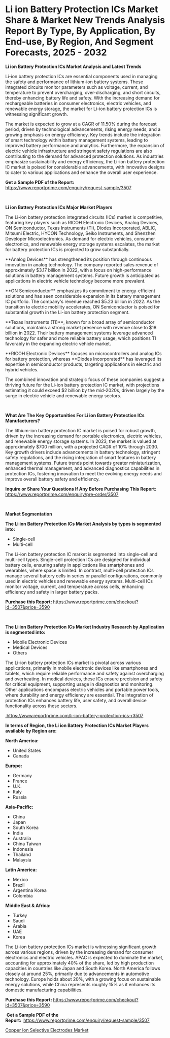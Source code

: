 <p><h1>Li ion Battery Protection ICs Market Share & Market New Trends Analysis Report By Type, By Application, By End-use, By Region, And Segment Forecasts, 2025 - 2032</h1></p><p><strong>Li ion Battery Protection ICs Market Analysis and Latest Trends</strong></p>
<p><p>Li-ion battery protection ICs are essential components used in managing the safety and performance of lithium-ion battery systems. These integrated circuits monitor parameters such as voltage, current, and temperature to prevent overcharging, over-discharging, and short circuits, thereby enhancing battery life and safety. With the increasing demand for rechargeable batteries in consumer electronics, electric vehicles, and renewable energy storage, the market for Li-ion battery protection ICs is witnessing significant growth.</p><p>The market is expected to grow at a CAGR of 11.50% during the forecast period, driven by technological advancements, rising energy needs, and a growing emphasis on energy efficiency. Key trends include the integration of smart technology within battery management systems, leading to improved battery performance and analytics. Furthermore, the expansion of electric vehicle infrastructure and stringent safety regulations are also contributing to the demand for advanced protection solutions. As industries emphasize sustainability and energy efficiency, the Li-ion battery protection IC market is poised for considerable advancements, with innovative designs to cater to various applications and enhance the overall user experience.</p></p>
<p><strong>Get a Sample PDF of the Report:&nbsp;</strong> <a href="https://www.reportprime.com/enquiry/request-sample/3507?utm_campaign=3172&utm_medium=2&utm_source=Github&utm_content=ia&utm_term=18032025&utm_id=li-ion-battery-protection-ics">https://www.reportprime.com/enquiry/request-sample/3507</a></p>
<p>&nbsp;</p>
<p><strong>Li ion Battery Protection ICs Major Market Players</strong></p>
<p><p>The Li-ion battery protection integrated circuits (ICs) market is competitive, featuring key players such as RICOH Electronic Devices, Analog Devices, ON Semiconductor, Texas Instruments (TI), Diodes Incorporated, ABLIC, Mitsumi Electric, HYCON Technology, Seiko Instruments, and Shenzhen Developer Microelectronics. As demand for electric vehicles, consumer electronics, and renewable energy storage systems escalates, the market for battery protection ICs is projected to grow substantially.</p><p>**Analog Devices** has strengthened its position through continuous innovation in analog technology. The company reported sales revenue of approximately $3.17 billion in 2022, with a focus on high-performance solutions in battery management systems. Future growth is anticipated as applications in electric vehicle technology become more prevalent.</p><p>**ON Semiconductor** emphasizes its commitment to energy-efficient solutions and has seen considerable expansion in its battery management IC portfolio. The company's revenue reached $5.23 billion in 2022. As the transition to electric mobility accelerates, ON Semiconductor is poised for substantial growth in the Li-ion battery protection segment.</p><p>**Texas Instruments (TI)**, known for a broad array of semiconductor solutions, maintains a strong market presence with revenue close to $18 billion in 2022. Their battery management systems leverage advanced technology for safer and more reliable battery usage, which positions TI favorably in the expanding electric vehicle market.</p><p>**RICOH Electronic Devices** focuses on microcontrollers and analog ICs for battery protection, whereas **Diodes Incorporated** has leveraged its expertise in semiconductor products, targeting applications in electric and hybrid vehicles.</p><p>The combined innovation and strategic focus of these companies suggest a thriving future for the Li-ion battery protection IC market, with projections estimating it could exceed $2 billion by the mid-2020s, driven largely by the surge in electric vehicle and renewable energy sectors.</p></p>
<p>&nbsp;</p>
<p><strong>What Are The Key Opportunities For Li ion Battery Protection ICs Manufacturers?</strong></p>
<p><p>The lithium-ion battery protection IC market is poised for robust growth, driven by the increasing demand for portable electronics, electric vehicles, and renewable energy storage systems. In 2023, the market is valued at approximately $700 million, with a projected CAGR of 10% through 2030. Key growth drivers include advancements in battery technology, stringent safety regulations, and the rising integration of smart features in battery management systems. Future trends point towards greater miniaturization, enhanced thermal management, and advanced diagnostics capabilities in protection ICs, fostering innovation to meet the evolving energy needs and improve overall battery safety and efficiency.</p></p>
<p><strong>Inquire or Share Your Questions If Any Before Purchasing This Report:</strong> <a href="https://www.reportprime.com/enquiry/pre-order/3507?utm_campaign=3172&utm_medium=2&utm_source=Github&utm_content=ia&utm_term=18032025&utm_id=li-ion-battery-protection-ics">https://www.reportprime.com/enquiry/pre-order/3507</a></p>
<p>&nbsp;</p>
<p><strong>Market Segmentation</strong></p>
<p><strong>The Li ion Battery Protection ICs Market Analysis by types is segmented into:</strong></p>
<p><ul><li>Single-cell</li><li>Multi-cell</li></ul></p>
<p><p>The Li-ion battery protection IC market is segmented into single-cell and multi-cell types. Single-cell protection ICs are designed for individual battery cells, ensuring safety in applications like smartphones and wearables, where space is limited. In contrast, multi-cell protection ICs manage several battery cells in series or parallel configurations, commonly used in electric vehicles and renewable energy systems. Multi-cell ICs monitor voltage, current, and temperature across cells, enhancing efficiency and safety in larger battery packs.</p></p>
<p><strong>Purchase this Report:&nbsp;</strong><a href="https://www.reportprime.com/checkout?id=3507&price=3590&utm_campaign=3172&utm_medium=2&utm_source=Github&utm_content=ia&utm_term=18032025&utm_id=li-ion-battery-protection-ics">https://www.reportprime.com/checkout?id=3507&price=3590</a></p>
<p>&nbsp;</p>
<p><strong>The Li ion Battery Protection ICs Market Industry Research by Application is segmented into:</strong></p>
<p><ul><li>Mobile Electronic Devices</li><li>Medical Devices</li><li>Others</li></ul></p>
<p><p>The Li-ion battery protection ICs market is pivotal across various applications, primarily in mobile electronic devices like smartphones and tablets, which require reliable performance and safety against overcharging and overheating. In medical devices, these ICs ensure precision and safety for critical equipment, supporting usage in diagnostics and monitoring. Other applications encompass electric vehicles and portable power tools, where durability and energy efficiency are essential. The integration of protection ICs enhances battery life, user safety, and overall device functionality across these sectors.</p></p>
<p><a href="https://www.reportprime.com/li-ion-battery-protection-ics-r3507?utm_campaign=3172&utm_medium=2&utm_source=Github&utm_content=ia&utm_term=18032025&utm_id=li-ion-battery-protection-ics">&nbsp;https://www.reportprime.com/li-ion-battery-protection-ics-r3507</a></p>
<p><strong>In terms of Region, the Li ion Battery Protection ICs Market Players available by Region are:</strong></p>
<p>
    <p> <strong> North America: </strong>
        <ul>
            <li>United States</li>
            <li>Canada</li>
        </ul>
        </p> 
    <p> <strong> Europe: </strong>
        <ul>
            <li>Germany</li>
            <li>France</li>
            <li>U.K.</li>
            <li>Italy</li>
            <li>Russia</li>
        </ul>
        </p> 
    <p> <strong> Asia-Pacific: </strong>
        <ul>
            <li>China</li>
            <li>Japan</li>
            <li>South Korea</li>
            <li>India</li>
            <li>Australia</li>
            <li>China Taiwan</li>
            <li>Indonesia</li>
            <li>Thailand</li>
            <li>Malaysia</li>
        </ul>
        </p> 
    <p> <strong> Latin America: </strong>
        <ul>
            <li>Mexico</li>
            <li>Brazil</li>
            <li>Argentina Korea</li>
            <li>Colombia</li>
        </ul>
        </p> 
    <p> <strong> Middle East & Africa: </strong>
        <ul>
            <li>Turkey</li>
            <li>Saudi</li>
            <li>Arabia</li>
            <li>UAE</li>
            <li>Korea</li>
        </ul>
    </p>
    </p>
<p><p>The Li-ion battery protection ICs market is witnessing significant growth across various regions, driven by the increasing demand for consumer electronics and electric vehicles. APAC is expected to dominate the market, accounting for approximately 40% of the share, led by high production capacities in countries like Japan and South Korea. North America follows closely at around 25%, primarily due to advancements in automotive technology. Europe holds about 20%, with a growing focus on sustainable energy solutions, while China represents roughly 15% as it enhances its domestic manufacturing capabilities.</p></p>
<p><strong>Purchase this Report: </strong><a href="https://www.reportprime.com/checkout?id=3507&price=3590&utm_campaign=3172&utm_medium=2&utm_source=Github&utm_content=ia&utm_term=18032025&utm_id=li-ion-battery-protection-ics">https://www.reportprime.com/checkout?id=3507&price=3590</a></p>
<p>&nbsp;<strong>Get a Sample PDF of the Report:&nbsp;&nbsp;</strong><a href="https://www.reportprime.com/enquiry/request-sample/3507?utm_campaign=3172&utm_medium=2&utm_source=Github&utm_content=ia&utm_term=18032025&utm_id=li-ion-battery-protection-ics">https://www.reportprime.com/enquiry/request-sample/3507</a></p>
<p><strong></strong></p>
<p><p><a href="https://github.com/khifzaba/Market-Research-Report-List-1/blob/main/copper-ion-selective-electrodes-market.md?utm_campaign=3172&utm_medium=2&utm_source=Github&utm_content=ia&utm_term=18032025&utm_id=li-ion-battery-protection-ics">Copper Ion Selective Electrodes Market</a></p></p>